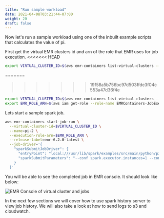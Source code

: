 ```yaml
---
title: "Run sample workload"
date: 2021-04-08T03:21:44-07:00
weight: 20
draft: false
---
```


Now let's run a sample workload using one of the inbuilt example scripts that calculates the value of pi.


First get the virtual EMR clusters id and arn of the role that EMR uses for job execution.
<<<<<<< HEAD


```sh
export VIRTUAL_CLUSTER_ID=$(aws emr-containers list-virtual-clusters --query "virtualClusters[].id" --output text)
```
=======
>>>>>>> 19f58a5b756bc97d503ffde3f04c553a47d36f4e

```sh
export VIRTUAL_CLUSTER_ID=$(aws emr-containers list-virtual-clusters --query "virtualClusters[?state=='RUNNING'].id" --output text)
export EMR_ROLE_ARN=$(aws iam get-role --role-name EMRContainers-JobExecutionRole --query Role.Arn --output text)

```

Lets start a sample spark job. 



```sh
aws emr-containers start-job-run \
  --virtual-cluster-id=$VIRTUAL_CLUSTER_ID \
  --name=pi-2 \
  --execution-role-arn=$EMR_ROLE_ARN \
  --release-label=emr-6.2.0-latest \
  --job-driver='{
    "sparkSubmitJobDriver": {
      "entryPoint": "local:///usr/lib/spark/examples/src/main/python/pi.py",
      "sparkSubmitParameters": "--conf spark.executor.instances=1 --conf spark.executor.memory=2G --conf spark.executor.cores=1 --conf spark.driver.cores=1"
    }
  }'
```

You will be able to see the completed job in EMR console. It should look like below:

![EMR Console of virtual cluster and jobs](/images/emr-on-eks/virtual-cluster1.png)


In the next few sections we will cover how to use spark history server to view job history. We will also take a look at how to send logs to s3 and cloudwatch.

